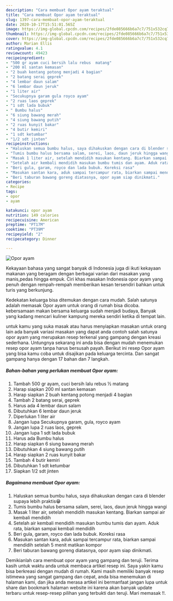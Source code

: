 ```yaml
---
description: "Cara membuat Opor ayam teraktual"
title: "Cara membuat Opor ayam teraktual"
slug: 1397-cara-membuat-opor-ayam-teraktual
date: 2020-10-17T15:51:01.565Z
image: https://img-global.cpcdn.com/recipes/2fde085666b6a7c7/751x532cq70/opor-ayam-foto-resep-utama.jpg
thumbnail: https://img-global.cpcdn.com/recipes/2fde085666b6a7c7/751x532cq70/opor-ayam-foto-resep-utama.jpg
cover: https://img-global.cpcdn.com/recipes/2fde085666b6a7c7/751x532cq70/opor-ayam-foto-resep-utama.jpg
author: Marian Ellis
ratingvalue: 4.1
reviewcount: 49423
recipeingredient:
- "500 gr ayam cuci bersih lalu rebus  matang"
- "200 ml santan kemasan"
- "2 buah kentang potong menjadi 4 bagian"
- "2 batang serai geprek"
- "4 lembar daun salam"
- "6 lembar daun jeruk"
- "1 liter air"
- "Secukupnya garam gula royco ayam"
- "2 ruas laos geprek"
- "1 sdt lada bubuk"
- " Bumbu halus"
- "6 siung bawang merah"
- "4 siung bawang putih"
- "2 ruas kunyit bakar"
- "4 butir kemiri"
- "1 sdt ketumbar"
- "1/2 sdt jinten"
recipeinstructions:
- "Haluskan semua bumbu halus, saya dihakuskan dengan cara di blender supaya lebih praktis😁"
- "Tumis bumbu halus bersama salam, serei, laos, daun jeruk hingga wangi"
- "Masak 1 liter air, setelah mendidih masukan kentang. Biarkan sampai air kembali mendidih"
- "Setelah air kembali mendidih masukan bumbu tumis dan ayam. Aduk rata, biarkan sampai kembali mendidih"
- "Beri gula, garam, royco dan lada bubuk. Koreksi rasa"
- "Masukan santan kara, aduk sampai tercampur rata, biarkan sampai mendidih setelah 5 menit matikan kompor"
- "Beri taburan bawang goreng diatasnya, opor ayam siap dinikmati."
categories:
- Recipe
tags:
- opor
- ayam

katakunci: opor ayam 
nutrition: 149 calories
recipecuisine: American
preptime: "PT17M"
cooktime: "PT39M"
recipeyield: "2"
recipecategory: Dinner

---
```



![Opor ayam](https://img-global.cpcdn.com/recipes/2fde085666b6a7c7/751x532cq70/opor-ayam-foto-resep-utama.jpg)

Kekayaan bahasa yang sangat banyak di Indonesia juga di ikuti kekayaan makanan yang beragam dengan berbagai varian dari masakan yang manis,pedas hingga empuk. Ciri khas masakan Indonesia opor ayam yang penuh dengan rempah-rempah memberikan kesan tersendiri bahkan untuk turis yang berkunjung.


Kedekatan keluarga bisa ditemukan dengan cara mudah. Salah satunya adalah memasak Opor ayam untuk orang di rumah bisa dicoba. kebersamaan makan bersama keluarga sudah menjadi budaya, Banyak yang kadang mencari kuliner kampung mereka sendiri ketika di tempat lain.



untuk kamu yang suka masak atau harus menyiapkan masakan untuk orang lain ada banyak variasi masakan yang dapat anda contoh salah satunya opor ayam yang merupakan resep terkenal yang gampang dengan kreasi sederhana. Untungnya sekarang ini anda bisa dengan mudah menemukan resep opor ayam tanpa harus bersusah payah.
Berikut ini resep Opor ayam yang bisa kamu coba untuk disajikan pada keluarga tercinta. Dan sangat gampang hanya dengan 17 bahan dan 7 langkah.


<!--inarticleads1-->

##### Bahan-bahan yang perlukan membuat Opor ayam:

1. Tambah 500 gr ayam, cuci bersih lalu rebus ½ matang
1. Harap siapkan 200 ml santan kemasan
1. Harap siapkan 2 buah kentang potong menjadi 4 bagian
1. Tambah 2 batang serai, geprek
1. Harus ada 4 lembar daun salam
1. Dibutuhkan 6 lembar daun jeruk
1. Diperlukan 1 liter air
1. Jangan lupa Secukupnya garam, gula, royco ayam
1. Jangan lupa 2 ruas laos, geprek
1. Jangan lupa 1 sdt lada bubuk
1. Harus ada  Bumbu halus
1. Harap siapkan 6 siung bawang merah
1. Dibutuhkan 4 siung bawang putih
1. Harap siapkan 2 ruas kunyit bakar
1. Tambah 4 butir kemiri
1. Dibutuhkan 1 sdt ketumbar
1. Siapkan 1/2 sdt jinten




<!--inarticleads2-->

##### Bagaimana membuat  Opor ayam:

1. Haluskan semua bumbu halus, saya dihakuskan dengan cara di blender supaya lebih praktis😁
1. Tumis bumbu halus bersama salam, serei, laos, daun jeruk hingga wangi
1. Masak 1 liter air, setelah mendidih masukan kentang. Biarkan sampai air kembali mendidih
1. Setelah air kembali mendidih masukan bumbu tumis dan ayam. Aduk rata, biarkan sampai kembali mendidih
1. Beri gula, garam, royco dan lada bubuk. Koreksi rasa
1. Masukan santan kara, aduk sampai tercampur rata, biarkan sampai mendidih setelah 5 menit matikan kompor
1. Beri taburan bawang goreng diatasnya, opor ayam siap dinikmati.




Demikianlah cara membuat opor ayam yang gampang dan teruji. Terima kasih untuk waktu anda untuk membaca artikel resep ini. Saya yakin kamu bisa berkreasi dengan mudah di rumah. Kami masih memiliki banyak resep istimewa yang sangat gampang dan cepat, anda bisa menemukan di halaman kami, dan jika anda merasa artikel ini bermanfaat jangan lupa untuk share dan bookmark halaman website ini karena akan banyak update terbaru untuk resep-resep pilihan yang terbukti dan teruji. Mari memasak !!. 
